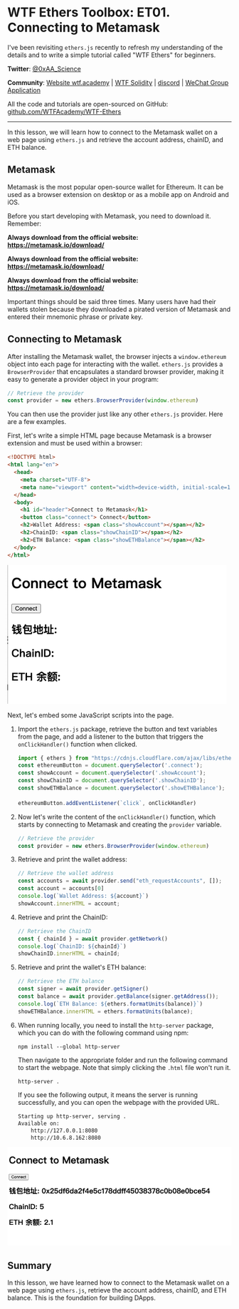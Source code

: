# WTF Ethers Toolbox: ET01. Connecting to Metamask

I've been revisiting `ethers.js` recently to refresh my understanding of the details and to write a simple tutorial called "WTF Ethers" for beginners.

**Twitter**: [@0xAA_Science](https://twitter.com/0xAA_Science)

**Community**: [Website wtf.academy](https://wtf.academy) | [WTF Solidity](https://github.com/AmazingAng/WTFSolidity) | [discord](https://discord.gg/5akcruXrsk) | [WeChat Group Application](https://docs.google.com/forms/d/e/1FAIpQLSe4KGT8Sh6sJ7hedQRuIYirOoZK_85miz3dw7vA1-YjodgJ-A/viewform?usp=sf_link)

All the code and tutorials are open-sourced on GitHub: [github.com/WTFAcademy/WTF-Ethers](https://github.com/WTFAcademy/WTF-Ethers)

-----

In this lesson, we will learn how to connect to the Metamask wallet on a web page using `ethers.js` and retrieve the account address, chainID, and ETH balance.

## Metamask

Metamask is the most popular open-source wallet for Ethereum. It can be used as a browser extension on desktop or as a mobile app on Android and iOS.

Before you start developing with Metamask, you need to download it. Remember:

**Always download from the official website: https://metamask.io/download/**

**Always download from the official website: https://metamask.io/download/**

**Always download from the official website: https://metamask.io/download/**

Important things should be said three times. Many users have had their wallets stolen because they downloaded a pirated version of Metamask and entered their mnemonic phrase or private key.

## Connecting to Metamask

After installing the Metamask wallet, the browser injects a `window.ethereum` object into each page for interacting with the wallet. `ethers.js` provides a `BrowserProvider` that encapsulates a standard browser provider, making it easy to generate a provider object in your program:

```js
// Retrieve the provider
const provider = new ethers.BrowserProvider(window.ethereum)
```

You can then use the provider just like any other `ethers.js` provider. Here are a few examples.

First, let's write a simple HTML page because Metamask is a browser extension and must be used within a browser:

```html
<!DOCTYPE html>
<html lang="en">
  <head>
    <meta charset="UTF-8">
    <meta name="viewport" content="width=device-width, initial-scale=1.0">
  </head>
  <body>
    <h1 id="header">Connect to Metamask</h1>
    <button class="connect"> Connect</button>
    <h2>Wallet Address: <span class="showAccount"></span></h2>
    <h2>ChainID: <span class="showChainID"></span></h2>
    <h2>ETH Balance: <span class="showETHBalance"></span></h2>
  </body>
</html>
```

![HTML Page](./img/ET1-1.png)

Next, let's embed some JavaScript scripts into the page.

1. Import the `ethers.js` package, retrieve the button and text variables from the page, and add a listener to the button that triggers the `onClickHandler()` function when clicked.

    ```js
    import { ethers } from "https://cdnjs.cloudflare.com/ajax/libs/ethers/6.2.3/ethers.js";
    const ethereumButton = document.querySelector('.connect');
    const showAccount = document.querySelector('.showAccount');
    const showChainID = document.querySelector('.showChainID');
    const showETHBalance = document.querySelector('.showETHBalance');

    ethereumButton.addEventListener(`click`, onClickHandler)
    ```

2. Now let's write the content of the `onClickHandler()` function, which starts by connecting to Metamask and creating the `provider` variable.

    ```js
    // Retrieve the provider
    const provider = new ethers.BrowserProvider(window.ethereum)
    ```

3. Retrieve and print the wallet address:

    ```js
    // Retrieve the wallet address
    const accounts = await provider.send("eth_requestAccounts", []);
    const account = accounts[0]
    console.log(`Wallet Address: ${account}`)
    showAccount.innerHTML = account;
    ```

4. Retrieve and print the ChainID:

    ```js
    // Retrieve the ChainID
    const { chainId } = await provider.getNetwork()
    console.log(`ChainID: ${chainId}`)
    showChainID.innerHTML = chainId;
    ```

5. Retrieve and print the wallet's ETH balance:

    ```js
    // Retrieve the ETH balance
    const signer = await provider.getSigner()
    const balance = await provider.getBalance(signer.getAddress());
    console.log(`ETH Balance: ${ethers.formatUnits(balance)}`)
    showETHBalance.innerHTML = ethers.formatUnits(balance);
    ```

6. When running locally, you need to install the `http-server` package, which you can do with the following command using npm:
    ```shell
    npm install --global http-server
    ```
    Then navigate to the appropriate folder and run the following command to start the webpage. Note that simply clicking the `.html` file won't run it.
    ```shell
    http-server .
    ```
    If you see the following output, it means the server is running successfully, and you can open the webpage with the provided URL.
    ```shell
    Starting up http-server, serving .
    Available on:
        http://127.0.0.1:8080
        http://10.6.8.162:8080
    ```

![Connecting to Metamask Page](./img/ET1-2.png)

## Summary

In this lesson, we have learned how to connect to the Metamask wallet on a web page using `ethers.js`, retrieve the account address, chainID, and ETH balance. This is the foundation for building DApps.